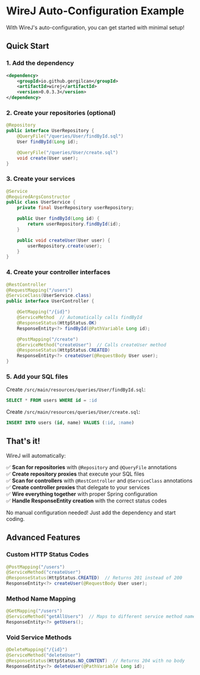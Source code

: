 # WireJ Auto-Configuration Example

With WireJ's auto-configuration, you can get started with minimal setup!

## Quick Start

### 1. Add the dependency

```xml
<dependency>
    <groupId>io.github.gergilcan</groupId>
    <artifactId>wirej</artifactId>
    <version>0.0.3.3</version>
</dependency>
```

### 2. Create your repositories (optional)

```java
@Repository
public interface UserRepository {
    @QueryFile("/queries/User/findById.sql")
    User findById(Long id);

    @QueryFile("/queries/User/create.sql")
    void create(User user);
}
```

### 3. Create your services

```java
@Service
@RequiredArgsConstructor
public class UserService {
    private final UserRepository userRepository;

    public User findById(Long id) {
        return userRepository.findById(id);
    }

    public void createUser(User user) {
        userRepository.create(user);
    }
}
```

### 4. Create your controller interfaces

```java
@RestController
@RequestMapping("/users")
@ServiceClass(UserService.class)
public interface UserController {

    @GetMapping("/{id}")
    @ServiceMethod  // Automatically calls findById
    @ResponseStatus(HttpStatus.OK)
    ResponseEntity<?> findById(@PathVariable Long id);

    @PostMapping("/create")
    @ServiceMethod("createUser")  // Calls createUser method
    @ResponseStatus(HttpStatus.CREATED)
    ResponseEntity<?> createUser(@RequestBody User user);
}
```

### 5. Add your SQL files

Create `/src/main/resources/queries/User/findById.sql`:

```sql
SELECT * FROM users WHERE id = :id
```

Create `/src/main/resources/queries/User/create.sql`:

```sql
INSERT INTO users (id, name) VALUES (:id, :name)
```

## That's it!

WireJ will automatically:

✅ **Scan for repositories** with `@Repository` and `@QueryFile` annotations  
✅ **Create repository proxies** that execute your SQL files  
✅ **Scan for controllers** with `@RestController` and `@ServiceClass` annotations  
✅ **Create controller proxies** that delegate to your services  
✅ **Wire everything together** with proper Spring configuration  
✅ **Handle ResponseEntity creation** with the correct status codes

No manual configuration needed! Just add the dependency and start coding.

## Advanced Features

### Custom HTTP Status Codes

```java
@PostMapping("/users")
@ServiceMethod("createUser")
@ResponseStatus(HttpStatus.CREATED)  // Returns 201 instead of 200
ResponseEntity<?> createUser(@RequestBody User user);
```

### Method Name Mapping

```java
@GetMapping("/users")
@ServiceMethod("getAllUsers")  // Maps to different service method name
ResponseEntity<?> getUsers();
```

### Void Service Methods

```java
@DeleteMapping("/{id}")
@ServiceMethod("deleteUser")
@ResponseStatus(HttpStatus.NO_CONTENT)  // Returns 204 with no body
ResponseEntity<?> deleteUser(@PathVariable Long id);
```

